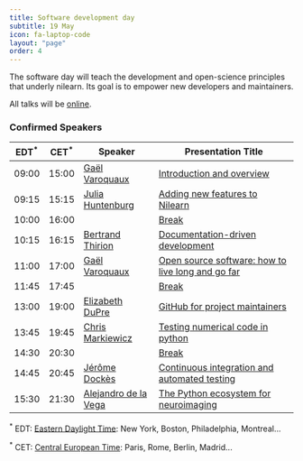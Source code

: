 ```yaml
---
title: Software development day
subtitle: 19 May
icon: fa-laptop-code
layout: "page"
order: 4
---
```


The software day will teach the development and open-science principles
that underly nilearn. Its goal is to empower new developers and
maintainers.

All talks will be [online](https://nilearn.github.io/dev-days-2020/#joining).

### Confirmed Speakers

EDT<sup>&#42;</sup> | CET<sup>&#42;</sup> | Speaker | Presentation Title
----|-----|---------|-------------------
09:00 | 15:00 | [Gaël Varoquaux](http://gael-varoquaux.info/) | [Introduction and overview](https://www.crowdcast.io/e/software-development-day)
09:15 | 15:15 |  [Julia Huntenburg](https://github.com/juhuntenburg) | [Adding new features to Nilearn](https://www.crowdcast.io/e/software-development-day-2)
10:00 | 16:00 |  | [Break](https://town.siempre.io/ocZ5ZFmJS6cUNKWx/nilearn)
10:15 | 16:15 |  [Bertrand Thirion](https://team.inria.fr/parietal/team-members/bertrand-thirions-page/) | [Documentation-driven development](https://www.crowdcast.io/e/software-development-day-3)
11:00 | 17:00 |  [Gaël Varoquaux](http://gael-varoquaux.info/) | [Open source software: how to live long and go far](https://www.crowdcast.io/e/software-development-day-4)
11:45 | 17:45 |  | [Break](https://town.siempre.io/ocZ5ZFmJS6cUNKWx/nilearn)
13:00 | 19:00 |  [Elizabeth DuPre](https://elizabeth-dupre.com) | [GitHub for project maintainers](https://www.crowdcast.io/e/software-development-day-5)
13:45 | 19:45 |  [Chris Markiewicz](http://reproducibility.stanford.edu/team/chris-markiewicz/)  | [Testing numerical code in python](https://www.crowdcast.io/e/software-development-day-6)
14:30 | 20:30 |  | [Break](https://town.siempre.io/ocZ5ZFmJS6cUNKWx/nilearn)
14:45 | 20:45 |  [Jérôme Dockès](https://jeromedockes.github.io/) | [Continuous integration and automated testing](https://www.crowdcast.io/e/software-development-day-7)
15:30 | 21:30 |  [Alejandro de la Vega](https://adelavega.github.io/)  | [The Python ecosystem for neuroimaging](https://www.crowdcast.io/e/software-development-day-8)

<sup>&#42;</sup> EDT: [Eastern Daylight Time](https://time.is/EDT): New
York, Boston, Philadelphia, Montreal...

<sup>&#42;</sup> CET: [Central European Time](https://time.is/CET): Paris, Rome, Berlin,
Madrid...
